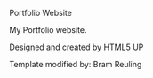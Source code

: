Portfolio Website

My Portfolio website.

Designed and created by HTML5 UP

Template modified by: Bram Reuling
